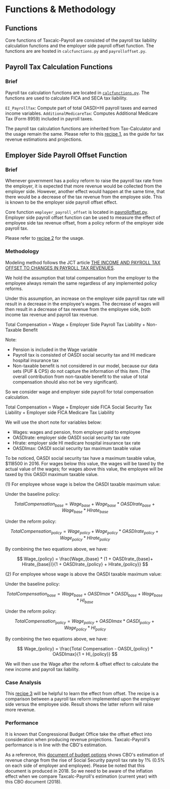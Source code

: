 Functions & Methodology
=======================

## Functions

Core functions of Taxcalc-Payroll are consisted of the payroll tax liability calculation functions and the employer side payroll offset function. The functions are are hosted in `calcfunctions.py` and `payrolloffset.py`. 


## Payroll Tax Calculation Functions

### Brief

Payroll tax calculation functions are located in [`calcfunctions.py`](https://github.com/bodiyang/Taxcalc-Payroll/blob/master/taxcalcpayroll/calcfunctions.py). The functions are used to calculate FICA and SECA tax liability.

`EI_PayrollTax`: Compute part of total OASDI+HI payroll taxes and earned income variables.
`AdditionalMedicareTax`: Computes Additional Medicare Tax (Form 8959) included in payroll taxes.

The payroll tax calculation functions are inherited from Tax-Calculator and the usage remain the same. 
Please refer to this [recipe 1](https://bodiyang.github.io/Taxcalc-Payroll/recipes/recipe1.html), as the guide for tax revenue estimations and projections.

## Employer Side Payroll Offset Function

### Brief

Whenever government has a policy reform to raise the payroll tax rate from the employer, it is expected that more revenue would be collected from the employer side. However, another effect would happen at the same time, that there would be a decrease of the tax revenue from the employee side. This is known to be the employer side payroll offset effect.

Core function `employer_payroll_offset` is located in [payrolloffset.py](https://github.com/bodiyang/Taxcalc-Payroll/blob/master/taxcalcpayroll/payrolloffset.py). Employer side payroll offset function can be used to measure the effect of employee side tax revenue offset, from a policy reform of the employer side payroll tax. 

Please refer to [recipe 2](https://bodiyang.github.io/Taxcalc-Payroll/recipes/recipe2.html) for the usage.


### Methodology

Modeling method follows the JCT article [THE INCOME AND PAYROLL TAX OFFSET TO CHANGES IN PAYROLL TAX REVENUES](https://www.jct.gov/publications/2016/jcx-89-16/).

We hold the assumption that total compensation from the employer to the employee always remain the same regardless of any implemented policy reforms.

Under this assumption, an increase on the employer side payroll tax rate will result in a decrease in the employee's wages. The decrease of wages will then result in a decrease of tax revenue from the employee side, both income tax revenue and payroll tax revenue.

Total Compensation = Wage + Employer Side Payroll Tax Liability + Non-Taxable Benefit
 
Note:
- Pension is included in the Wage variable  
- Payroll tax is consisted of OASDI social security tax and HI medicare hospital insurance tax
- Non-taxable benefit is not considered in our model, because our data sets (PUF & CPS) do not capture the information of this item. (The overall contribution from non-taxable benefit to the value of total compensation should also not be very significant). 


So we consider wage and employer side payroll for total compensation calculation.

Total Compensation = Wage + Employer side FICA Social Security Tax Liability + Employer side FICA Medicare Tax Liability 

We will use the short note for variables below:
- Wages: wages and pension, from employer paid to employee
- OASDIrate: employer side OASDI social security tax rate
- HIrate: employer side HI medicare hospital insurance tax rate
- OASDImax: OASDI social security tax maximum taxable value


To be noticed, OASDI social security tax have a maximum taxable value, $118500 in 2016. For wages below this value, the wages will be taxed by the actual value of the wages; for wages above this value, the employee will be taxed by this OASDI maximum taxable value.


(1) For employee whose wage is below the OASDI taxable maximum value:

Under the baseline policy:

$$
Total Compensation_{base} = Wage_{base} + Wage_{base} * OASDIrate_{base} + Wage_{base} * HIrate_{base}
$$

Under the reform policy:

$$
Total Compensation_{policy} = Wage_{policy} + Wage_{policy} * OASDIrate_{policy} + Wage_{policy} * HIrate_{policy}
$$

By combining the two equations above, we have:

$$
Wage_{policy} = \frac{Wage_{base} * (1 + OASDIrate_{base}+ HIrate_{base})}{1 + OASDIrate_{policy} + HIrate_{policy}}
$$

    
(2) For employee whose wage is above the OASDI taxable maximum value:

Under the baseline policy:

$$
Total Compensation_{base} = Wage_{base} + OASDImax * OASDI_{base} + Wage_{base} * HI_{base}
$$

Under the reform policy:

$$
Total Compensation_{policy} = Wage_{policy} + OASDImax * OASDI_{policy} + Wage_{policy} * HI_{policy}
$$

By combining the two equations above, we have:

$$
Wage_{policy} = \frac{Total Compensation - OASDI_{policy} * OASDImax}{1 + HI_{policy}}
$$


We will then use the Wage after the reform & offset effect to calculate the new income and payroll tax liability.


### Case Analysis

This [recipe 3](https://bodiyang.github.io/Taxcalc-Payroll/recipes/recipe3.html) will be helpful to learn the effect from offset. The recipe is a comparison between a payroll tax reform implemented upon the employer side versus the employee side. Result shows the latter reform will raise more revenue.

### Performance

It is known that Congressional Budget Office take the offset effect into consideration when producing revenue projections. Taxcalc-Payroll's performance is in line with the CBO's estimation.

As a reference, this [document of budget options](https://www.cbo.gov/budget-options/54805) shows CBO's estimation of revenue change from the rise of Social Security payroll tax rate by 1% (0.5% on each side of employer and employee). Please be noted that this document is produced in 2018. So we need to be aware of the inflation effect when we compare Taxcalc-Payroll's estimation (current year) with this CBO document (2018).
